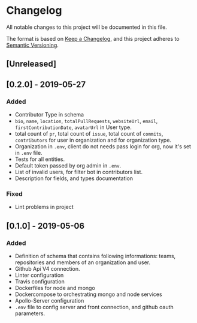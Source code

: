 # Changelog
All notable changes to this project will be documented in this file.

The format is based on [Keep a Changelog](https://keepachangelog.com/en/1.0.0/),
and this project adheres to [Semantic Versioning](https://semver.org/spec/v2.0.0.html).

## [Unreleased]

## [0.2.0] - 2019-05-27
### Added
- Contributor Type in schema
- `bio`, `name`, `location`, `totalPullRequests`, `websiteUrl`, `email`, `firstContributionDate`, `avatarUrl` in User type.
- total count of `pr`, total count of `issue`, total count of `commits`, `contributors` for user in organization and for organization type.
- Organization in `.env`, client do not needs pass login for org, now it's set in `.env` file.
- Tests for all entities.
- Default token passed by org admin in `.env`.
- List of invalid users, for filter bot in contributors list.
- Description for fields, and types documentation
### Fixed
- Lint problems in project

## [0.1.0] - 2019-05-06

### Added
- Definition of schema that contains following informations: teams, repositories and members of an organization and user.
- Github Api V4 connection.
- Linter configuration
- Travis configuration
- Dockerfiles for node and mongo
- Dockercompose to orchestrating mongo and node services
- Apollo-Server configuration
- `.env` file to config server and front connection, and github oauth parameters.
